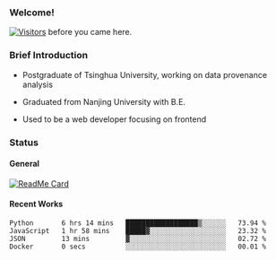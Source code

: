### Welcome!

[![Visitors](https://visitor-badge.laobi.icu/badge?page_id=HermitSun.HermitSun)]() before you came here.

### Brief Introduction

- Postgraduate of Tsinghua University, working on data provenance analysis

- Graduated from Nanjing University with B.E.

- Used to be a web developer focusing on frontend

### Status

#### General

[![ReadMe Card](https://github-readme-stats.hermitsun.vercel.app/api?username=HermitSun&count_private=true&show_icons=true)]()

#### Recent Works

<!--START_SECTION:waka-->

```text
Python       6 hrs 14 mins   ██████████████████▒░░░░░░   73.94 %
JavaScript   1 hr 58 mins    █████▓░░░░░░░░░░░░░░░░░░░   23.32 %
JSON         13 mins         ▓░░░░░░░░░░░░░░░░░░░░░░░░   02.72 %
Docker       0 secs          ░░░░░░░░░░░░░░░░░░░░░░░░░   00.01 %
```

<!--END_SECTION:waka-->
